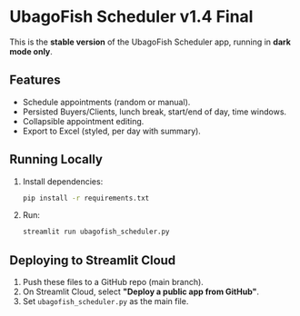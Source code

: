 
# UbagoFish Scheduler v1.4 Final

This is the **stable version** of the UbagoFish Scheduler app, running in **dark mode only**.

## Features
- Schedule appointments (random or manual).
- Persisted Buyers/Clients, lunch break, start/end of day, time windows.
- Collapsible appointment editing.
- Export to Excel (styled, per day with summary).

## Running Locally
1. Install dependencies:
   ```bash
   pip install -r requirements.txt
   ```
2. Run:
   ```bash
   streamlit run ubagofish_scheduler.py
   ```

## Deploying to Streamlit Cloud
1. Push these files to a GitHub repo (main branch).
2. On Streamlit Cloud, select **"Deploy a public app from GitHub"**.
3. Set `ubagofish_scheduler.py` as the main file.
